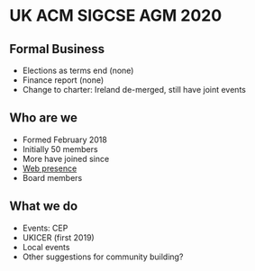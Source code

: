 
# UK ACM SIGCSE AGM 2020


## Formal Business


- Elections as terms end (none)
- Finance report (none)
- Change to charter: Ireland de-merged, still have joint events

    
## Who are we

- Formed February 2018
- Initially 50 members
- More have joined since
- [Web presence](https://uki-sigcse.hosting.acm.org/contact/)
- Board members


## What we do

- Events: CEP
- UKICER (first 2019)
- Local events
- Other suggestions for community building?

